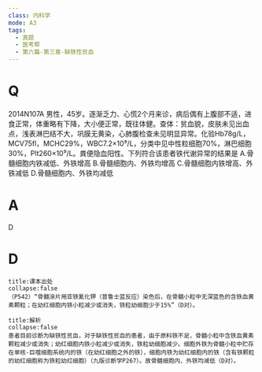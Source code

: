 ```yaml
---
class: 内科学
mode: A3
tags:
  - 真题
  - 医考帮
  - 第六篇-第三章-缺铁性贫血
---
```


# Q
2014N107A 男性，45岁。逐渐乏力、心慌2个月来诊，病后偶有上腹部不适，进食正常，体重略有下降，大小便正常，既往体健。查体：贫血貌，皮肤未见出血点，浅表淋巴结不大，巩膜无黄染，心肺腹检查未见明显异常。化验Hb78g/L，MCV75fl，MCHC29%，WBC7.2×10⁹/L，分类中见中性粒细胞70%，淋巴细胞30%，Plt260×10⁹/L。粪便隐血阳性。下列符合该患者铁代谢异常的结果是
A.骨髓细胞内铁减低、外铁增高
B.骨髓细胞内、外铁均增高
C.骨髓细胞内铁增高、外铁减低
D.骨髓细胞内、外铁均减低

# A
D
# D
```ad-note
title:课本出处
collapse:false
（P542）“骨髓涂片用亚铁氰化钾（普鲁士蓝反应）染色后，在骨髓小粒中无深蓝色的含铁血黄素颗粒；在幼红细胞内铁小粒减少或消失，铁粒幼细胞少于15%”（D对）。
```

```ad-summary
title:解析
collapse:false
患者目前诊断为缺铁性贫血，对于缺铁性贫血的患者，由于原料铁不足，骨髓小粒中含铁血黄素颗粒减少或消失；幼红细胞内铁小粒减少或消失，铁粒幼细胞减少。细胞外铁为骨髓小粒中贮存在单核-巨噬细胞系统内的铁（在幼红细胞之外的铁），细胞内铁为幼红细胞内的铁（含有铁颗粒的幼红细胞称为铁粒幼红细胞）（九版诊断学P267）。故骨髓细胞内、外铁均减低（D对）。
```

